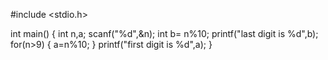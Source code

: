 #include <stdio.h>

int main() {
    int n,a;
    scanf("%d",&n);
    int b= n%10;
    printf("last digit is %d",b);
	for(n>9)
	{
	  a=n%10;
	}
	printf("first digit is %d",a);
}
